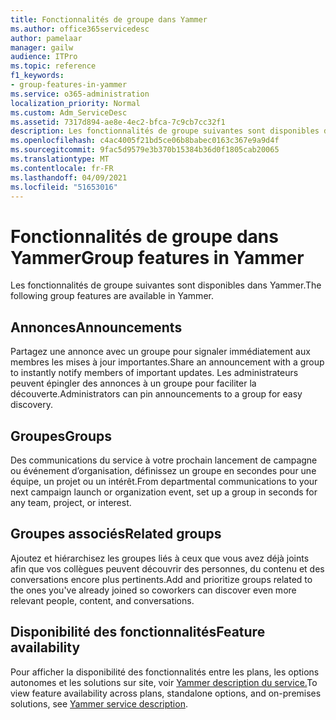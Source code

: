 ```yaml
---
title: Fonctionnalités de groupe dans Yammer
ms.author: office365servicedesc
author: pamelaar
manager: gailw
audience: ITPro
ms.topic: reference
f1_keywords:
- group-features-in-yammer
ms.service: o365-administration
localization_priority: Normal
ms.custom: Adm_ServiceDesc
ms.assetid: 7317d894-ae8e-4ec2-bfca-7c9cb7cc32f1
description: Les fonctionnalités de groupe suivantes sont disponibles dans Yammer.
ms.openlocfilehash: c4ac4005f21bd5ce06b8babec0163c367e9a9d4f
ms.sourcegitcommit: 9fac5d9579e3b370b15384b36d0f1805cab20065
ms.translationtype: MT
ms.contentlocale: fr-FR
ms.lasthandoff: 04/09/2021
ms.locfileid: "51653016"
---
```

# <a name="group-features-in-yammer"></a><span data-ttu-id="34c4b-103">Fonctionnalités de groupe dans Yammer</span><span class="sxs-lookup"><span data-stu-id="34c4b-103">Group features in Yammer</span></span>

<span data-ttu-id="34c4b-104">Les fonctionnalités de groupe suivantes sont disponibles dans Yammer.</span><span class="sxs-lookup"><span data-stu-id="34c4b-104">The following group features are available in Yammer.</span></span>
  
## <a name="announcements"></a><span data-ttu-id="34c4b-105">Annonces</span><span class="sxs-lookup"><span data-stu-id="34c4b-105">Announcements</span></span>

<span data-ttu-id="34c4b-106">Partagez une annonce avec un groupe pour signaler immédiatement aux membres les mises à jour importantes.</span><span class="sxs-lookup"><span data-stu-id="34c4b-106">Share an announcement with a group to instantly notify members of important updates.</span></span> <span data-ttu-id="34c4b-107">Les administrateurs peuvent épingler des annonces à un groupe pour faciliter la découverte.</span><span class="sxs-lookup"><span data-stu-id="34c4b-107">Administrators can pin announcements to a group for easy discovery.</span></span>
  
## <a name="groups"></a><span data-ttu-id="34c4b-108">Groupes</span><span class="sxs-lookup"><span data-stu-id="34c4b-108">Groups</span></span>

<span data-ttu-id="34c4b-109">Des communications du service à votre prochain lancement de campagne ou événement d’organisation, définissez un groupe en secondes pour une équipe, un projet ou un intérêt.</span><span class="sxs-lookup"><span data-stu-id="34c4b-109">From departmental communications to your next campaign launch or organization event, set up a group in seconds for any team, project, or interest.</span></span>
  
## <a name="related-groups"></a><span data-ttu-id="34c4b-110">Groupes associés</span><span class="sxs-lookup"><span data-stu-id="34c4b-110">Related groups</span></span>

<span data-ttu-id="34c4b-111">Ajoutez et hiérarchisez les groupes liés à ceux que vous avez déjà joints afin que vos collègues peuvent découvrir des personnes, du contenu et des conversations encore plus pertinents.</span><span class="sxs-lookup"><span data-stu-id="34c4b-111">Add and prioritize groups related to the ones you've already joined so coworkers can discover even more relevant people, content, and conversations.</span></span>
  
## <a name="feature-availability"></a><span data-ttu-id="34c4b-112">Disponibilité des fonctionnalités</span><span class="sxs-lookup"><span data-stu-id="34c4b-112">Feature availability</span></span>

<span data-ttu-id="34c4b-113">Pour afficher la disponibilité des fonctionnalités entre les plans, les options autonomes et les solutions sur site, voir [Yammer description du service.](yammer-service-description.md)</span><span class="sxs-lookup"><span data-stu-id="34c4b-113">To view feature availability across plans, standalone options, and on-premises solutions, see [Yammer service description](yammer-service-description.md).</span></span>
  